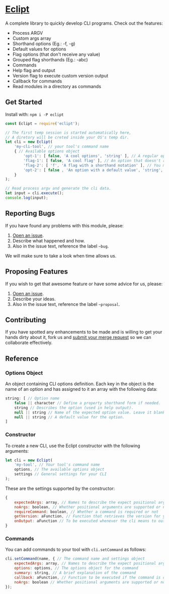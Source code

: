 # [Eclipt](https://gitlab.com/GCSBOSS/eclipt)

A complete library to quickly develop CLI programs. Check out the features:

- Process ARGV
- Custom args array
- Shorthand options (Eg.: -f, -g)
- Default values for options
- Flag options (that don't receive any value)
- Grouped flag shorthands (Eg.: -abc)
- Commands
- Help flag and output
- Version flag to execute custom version output
- Callback for commands
- Read modules in a directory as commands

## Get Started

Install with: `npm i -P eclipt`

```js
const Eclipt = require('eclipt');

// The first temp session is started automatically here,
// A diretory will be creted inside your OS's temp dir.
let cli = new Eclipt(
    'my-cli-tool', // your tool's command name
    { // Available options object
        'opt-1': [ false, 'A cool options', 'string' ], // A regular option with a value
        'flag-1': [ false, 'A cool flag' ], // An option that doesn't receive a value
        'flag-2': [ 'f', 'A flag with a shorthand notation' ], // You may use -f
        'opt-2': [ false , 'An option with a default value', 'string', 'my-default' ]
    }
);

// Read process argv and generate the cli data.
let input = cli.execute();
console.log(input);
```

## Reporting Bugs
If you have found any problems with this module, please:

1. [Open an issue](https://gitlab.com/GCSBOSS/eclipt/issues/new).
2. Describe what happened and how.
3. Also in the issue text, reference the label `~bug`.

We will make sure to take a look when time allows us.

## Proposing Features
If you wish to get that awesome feature or have some advice for us, please:
1. [Open an issue](https://gitlab.com/GCSBOSS/eclipt/issues/new).
2. Describe your ideas.
3. Also in the issue text, reference the label `~proposal`.

## Contributing
If you have spotted any enhancements to be made and is willing to get your hands
dirty about it, fork us and
[submit your merge request](https://gitlab.com/GCSBOSS/eclipt/merge_requests/new)
so we can collaborate effectively.

## Reference

### Options Object

An object containing CLI options definition. Each key in the object is the name
of an option and has assigned to it an array with the following data:

```js
string: [ // Option name
    false || character // Define a property shorthand form if needed.
    string // Describes the option (used in help output).
    null || string // Name of the expected option value. Leave it blank to define a flag.
    null || string // A default value for the option.
]
```

### Constructor

To create a new CLI, use the Eclipt constructor with the following arguments:

```js
let cli = new Eclipt(
    'my-tool', // Your tool's command name
    options, // The available options object
    settings // General settings for your CLI
);
```

These are the settings supported by the constructor:

```js
{
    expectedArgs: array, // Names to describe the expect positional arguments
    noArgs: boolean, // Whether positional arguments are supported or not
    requireCommand: boolean, // Whether a command is required or not
    getVersion: aFunction, // Function that retrieves the version for your tool
    onOutput: aFunction // To be executed whenever the cli means to output. Ex.: help or version output. Defaults to `console.log`
}
```

### Commands

You can add commands to your tool with `cli.setCommand` as follows:

```js
cli.setCommand(name, { // The command name and settings object
    expectedArgs: array, // Names to describe the expect positional arguments
    options: options, // The options object for the command
    summary: string, // A brief explanation of the command
    callback: aFunction, // Function to be executed if the command is called
    noArgs: boolean // Whether positional arguments are supported or not
});
```
